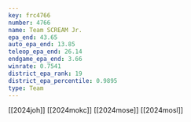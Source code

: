 ```yaml
---
key: frc4766
number: 4766
name: Team SCREAM Jr.
epa_end: 43.65
auto_epa_end: 13.85
teleop_epa_end: 26.14
endgame_epa_end: 3.66
winrate: 0.7541
district_epa_rank: 19
district_epa_percentile: 0.9895
type: Team
---
```

[[2024joh]]
[[2024mokc]]
[[2024mose]]
[[2024mosl]]
